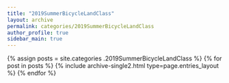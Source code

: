 ```yaml
---
title: "2019SummerBicycleLandClass"
layout: archive
permalink: categories/2019SummerBicycleLandClass
author_profile: true
sidebar_main: true
---
```


{% assign posts = site.categories .2019SummerBicycleLandClass %}
{% for post in posts %} {% include archive-single2.html type=page.entries_layout %} {% endfor %}